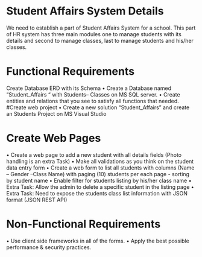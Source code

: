  

# Student Affairs System Details
We need to establish a part of Student Affairs System for a school. This part of HR system has three main modules one to manage students with its details and second to manage classes, last to manage students and his/her classes.
# Functional Requirements
Create Database ERD with its Schema
•	Create a Database named “Student_Affairs “ with Students– Classes on MS SQL server.
•	Create entities and relations that you see to satisfy all functions that needed.
#Create web project
•	Create a new solution “Student_Affairs” and create an Students Project on MS Visual Studio
# Create Web Pages
•	Create a web page to add a new student with all details fields (Photo handling is an extra Task)
•	Make all validations as you think on the student data entry form
•	Create a web form to list all students with columns (Name – Gender –Class Name) with paging (10) students per each page - sorting by student name
•	Enable filter for students listing by his/her class name 
•	Extra Task: Allow the admin to delete a specific student in the listing page
•	Extra Task: Need to expose the students class list information with JSON format (JSON REST API) 
# Non-Functional Requirements
•	Use client side frameworks in all of the forms.
•	Apply the best possible performance & security practices.
